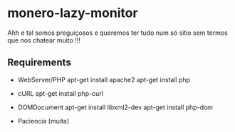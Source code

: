 # monero-lazy-monitor

Ahh e tal somos preguiçosos e queremos ter tudo num só sitio sem termos que nos chatear muito !!!

## Requirements 

+ WebServer/PHP
	apt-get install apache2
	apt-get install php

+ cURL 
	apt-get install php-curl
	
+ DOMDocument
	apt-get install libxml2-dev
	apt-get install php-dom

+ Paciencia (muita)
